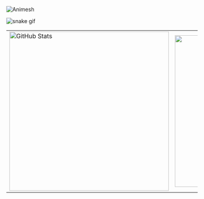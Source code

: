 <p align="left"> <img src="https://komarev.com/ghpvc/?username=Animesh0203&label=Profile%20views&color=0e75b6&style=flat" alt="Animesh" /> </p>

![snake gif](https://github.com/YOUR_USERNAME/YOUR_USERNAME/blob/output/github-contribution-grid-snake.gif)

<div>
    <p align="center">
        <div align="center">
            <table>
                <tr>
                    <td>
                        <img width=420 src="https://github-readme-stats.vercel.app/api?&count_private=true&include_all_commits=true&username=Animesh0203&theme=synthwave&hide_border=true"  alt="GitHub Stats" />
                    </td>
                    <td>
                        <img width=400 src="https://github-readme-stats.vercel.app/api/top-langs/?username=Animesh0203&theme=synthwave&layout=compact&hide_border=true">
                    </td>
                </tr>
            </table>  
  </div>
  </p>
  </div>
  
              
